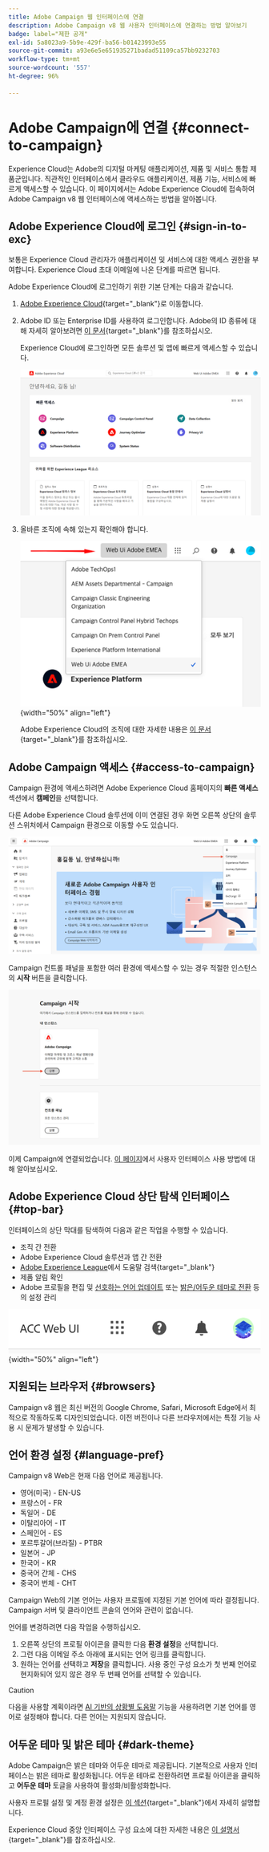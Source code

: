 ```yaml
---
title: Adobe Campaign 웹 인터페이스에 연결
description: Adobe Campaign v8 웹 사용자 인터페이스에 연결하는 방법 알아보기
badge: label="제한 공개"
exl-id: 5a8023a9-5b9e-429f-ba56-b01423993e55
source-git-commit: a93e6e5e651935271badad51109ca57bb9232703
workflow-type: tm+mt
source-wordcount: '557'
ht-degree: 96%

---
```


# Adobe Campaign에 연결 {#connect-to-campaign}

Experience Cloud는 Adobe의 디지털 마케팅 애플리케이션, 제품 및 서비스 통합 제품군입니다. 직관적인 인터페이스에서 클라우드 애플리케이션, 제품 기능, 서비스에 빠르게 액세스할 수 있습니다. 이 페이지에서는 Adobe Experience Cloud에 접속하여 Adobe Campaign v8 웹 인터페이스에 액세스하는 방법을 알아봅니다.

## Adobe Experience Cloud에 로그인 {#sign-in-to-exc}

보통은 Experience Cloud 관리자가 애플리케이션 및 서비스에 대한 액세스 권한을 부여합니다. Experience Cloud 초대 이메일에 나온 단계를 따르면 됩니다.

Adobe Experience Cloud에 로그인하기 위한 기본 단계는 다음과 같습니다.

1. [Adobe Experience Cloud](https://experience.adobe.com/){target="_blank"}로 이동합니다.

1. Adobe ID 또는 Enterprise ID를 사용하여 로그인합니다. Adobe의 ID 종류에 대해 자세히 알아보려면 [이 문서](https://helpx.adobe.com/kr/enterprise/using/identity.html){target="_blank"}를 참조하십시오.

   Experience Cloud에 로그인하면 모든 솔루션 및 앱에 빠르게 액세스할 수 있습니다.

   ![](assets/exc-home.png)

1. 올바른 조직에 속해 있는지 확인해야 합니다.

   ![](assets/exc-orgs.png){width="50%" align="left"}

   Adobe Experience Cloud의 조직에 대한 자세한 내용은 [이 문서](https://experienceleague.adobe.com/docs/core-services/interface/administration/organizations.html?lang=ko){target="_blank"}를 참조하십시오.


## Adobe Campaign 액세스 {#access-to-campaign}

Campaign 환경에 액세스하려면 Adobe Experience Cloud 홈페이지의 **빠른 액세스** 섹션에서 **캠페인**&#x200B;을 선택합니다.

다른 Adobe Experience Cloud 솔루션에 이미 연결된 경우 화면 오른쪽 상단의 솔루션 스위처에서 Campaign 환경으로 이동할 수도 있습니다.

![](assets/solution-switcher.png)

Campaign 컨트롤 패널을 포함한 여러 환경에 액세스할 수 있는 경우 적절한 인스턴스의 **시작** 버튼을 클릭합니다.

![](assets/launch-campaign.png)

이제 Campaign에 연결되었습니다. [이 페이지](user-interface.md)에서 사용자 인터페이스 사용 방법에 대해 알아보십시오.

## Adobe Experience Cloud 상단 탐색 인터페이스 {#top-bar}

인터페이스의 상단 막대를 탐색하여 다음과 같은 작업을 수행할 수 있습니다.

* 조직 간 전환
* Adobe Experience Cloud 솔루션과 앱 간 전환
* [Adobe Experience League](https://experienceleague.adobe.com/docs/)에서 도움말 검색{target="_blank"}
* 제품 알림 확인
* Adobe 프로필을 편집 및 [선호하는 언어 업데이트](#language-pref) 또는 [밝은/어두운 테마로 전환](#dark-theme) 등의 설정 관리

![](assets/unified-shell.png){width="50%" align="left"}

## 지원되는 브라우저 {#browsers}

Campaign v8 웹은 최신 버전의 Google Chrome, Safari, Microsoft Edge에서 최적으로 작동하도록 디자인되었습니다. 이전 버전이나 다른 브라우저에서는 특정 기능 사용 시 문제가 발생할 수 있습니다.

## 언어 환경 설정 {#language-pref}

Campaign v8 Web은 현재 다음 언어로 제공됩니다.

* 영어(미국) - EN-US
* 프랑스어 - FR
* 독일어 - DE
* 이탈리아어 - IT
* 스페인어 - ES
* 포르투갈어(브라질) - PTBR
* 일본어 - JP
* 한국어 - KR
* 중국어 간체 - CHS
* 중국어 번체 - CHT


Campaign Web의 기본 언어는 사용자 프로필에 지정된 기본 언어에 따라 결정됩니다. Campaign 서버 및 클라이언트 콘솔의 언어와 관련이 없습니다.

언어를 변경하려면 다음 작업을 수행하십시오.

1. 오른쪽 상단의 프로필 아이콘을 클릭한 다음 **환경 설정**&#x200B;을 선택합니다.
1. 그런 다음 이메일 주소 아래에 표시되는 언어 링크를 클릭합니다.
1. 원하는 언어를 선택하고 **저장**&#x200B;을 클릭합니다. 사용 중인 구성 요소가 첫 번째 언어로 현지화되어 있지 않은 경우 두 번째 언어를 선택할 수 있습니다.

>[!CAUTION]
>
>다음을 사용할 계획이라면 [AI 기반의 상황별 도움말](using-ai.md) 기능을 사용하려면 기본 언어를 영어로 설정해야 합니다. 다른 언어는 지원되지 않습니다.
>


## 어두운 테마 및 밝은 테마 {#dark-theme}

Adobe Campaign은 밝은 테마와 어두운 테마로 제공됩니다. 기본적으로 사용자 인터페이스는 밝은 테마로 활성화됩니다. 어두운 테마로 전환하려면 프로필 아이콘을 클릭하고 **어두운 테마** 토글을 사용하여 활성화/비활성화합니다.

사용자 프로필 설정 및 계정 환경 설정은 [이 섹션](https://experienceleague.adobe.com/docs/core-services/interface/experience-cloud.html?lang=ko#preferences){target="_blank"}에서 자세히 설명합니다.

Experience Cloud 중앙 인터페이스 구성 요소에 대한 자세한 내용은 [이 설명서](https://experienceleague.adobe.com/docs/core-services/interface/experience-cloud.html?lang=ko){target="_blank"}를 참조하십시오.
